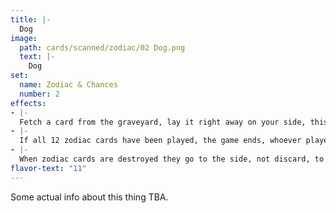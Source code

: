 ```yaml
---
title: |-
  Dog
image: 
  path: cards/scanned/zodiac/02 Dog.png
  text: |-
    Dog
set:
  name: Zodiac & Chances
  number: 2
effects: 
- |-
  Fetch a card from the graveyard, lay it right away on your side, this card can only be played on your own side.
- |-
  If all 12 zodiac cards have been played, the game ends, whoever played the most wins, 6-6 ends as a tie.
- |-
  When zodiac cards are destroyed they go to the side, not discard, to be counted at the end.
flavor-text: "11"
---
```

Some actual info about this thing TBA.
